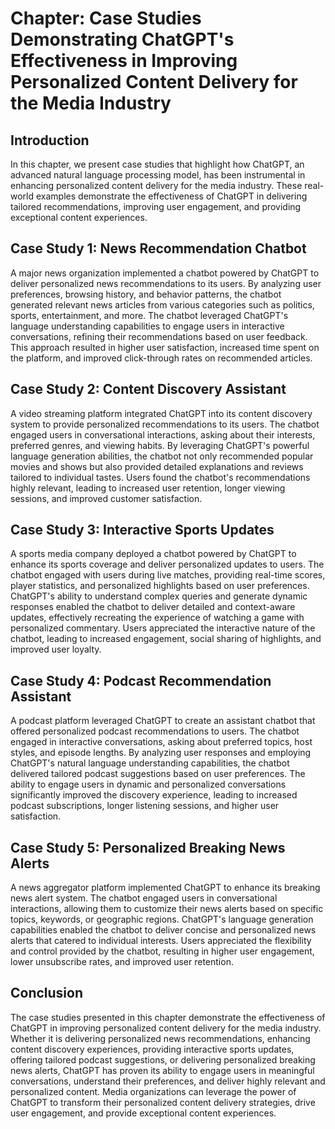 Chapter: Case Studies Demonstrating ChatGPT's Effectiveness in Improving Personalized Content Delivery for the Media Industry
=============================================================================================================================

Introduction
------------

In this chapter, we present case studies that highlight how ChatGPT, an advanced natural language processing model, has been instrumental in enhancing personalized content delivery for the media industry. These real-world examples demonstrate the effectiveness of ChatGPT in delivering tailored recommendations, improving user engagement, and providing exceptional content experiences.

Case Study 1: News Recommendation Chatbot
-----------------------------------------

A major news organization implemented a chatbot powered by ChatGPT to deliver personalized news recommendations to its users. By analyzing user preferences, browsing history, and behavior patterns, the chatbot generated relevant news articles from various categories such as politics, sports, entertainment, and more. The chatbot leveraged ChatGPT's language understanding capabilities to engage users in interactive conversations, refining their recommendations based on user feedback. This approach resulted in higher user satisfaction, increased time spent on the platform, and improved click-through rates on recommended articles.

Case Study 2: Content Discovery Assistant
-----------------------------------------

A video streaming platform integrated ChatGPT into its content discovery system to provide personalized recommendations to its users. The chatbot engaged users in conversational interactions, asking about their interests, preferred genres, and viewing habits. By leveraging ChatGPT's powerful language generation abilities, the chatbot not only recommended popular movies and shows but also provided detailed explanations and reviews tailored to individual tastes. Users found the chatbot's recommendations highly relevant, leading to increased user retention, longer viewing sessions, and improved customer satisfaction.

Case Study 3: Interactive Sports Updates
----------------------------------------

A sports media company deployed a chatbot powered by ChatGPT to enhance its sports coverage and deliver personalized updates to users. The chatbot engaged with users during live matches, providing real-time scores, player statistics, and personalized highlights based on user preferences. ChatGPT's ability to understand complex queries and generate dynamic responses enabled the chatbot to deliver detailed and context-aware updates, effectively recreating the experience of watching a game with personalized commentary. Users appreciated the interactive nature of the chatbot, leading to increased engagement, social sharing of highlights, and improved user loyalty.

Case Study 4: Podcast Recommendation Assistant
----------------------------------------------

A podcast platform leveraged ChatGPT to create an assistant chatbot that offered personalized podcast recommendations to users. The chatbot engaged in interactive conversations, asking about preferred topics, host styles, and episode lengths. By analyzing user responses and employing ChatGPT's natural language understanding capabilities, the chatbot delivered tailored podcast suggestions based on user preferences. The ability to engage users in dynamic and personalized conversations significantly improved the discovery experience, leading to increased podcast subscriptions, longer listening sessions, and higher user satisfaction.

Case Study 5: Personalized Breaking News Alerts
-----------------------------------------------

A news aggregator platform implemented ChatGPT to enhance its breaking news alert system. The chatbot engaged users in conversational interactions, allowing them to customize their news alerts based on specific topics, keywords, or geographic regions. ChatGPT's language generation capabilities enabled the chatbot to deliver concise and personalized news alerts that catered to individual interests. Users appreciated the flexibility and control provided by the chatbot, resulting in higher user engagement, lower unsubscribe rates, and improved user retention.

Conclusion
----------

The case studies presented in this chapter demonstrate the effectiveness of ChatGPT in improving personalized content delivery for the media industry. Whether it is delivering personalized news recommendations, enhancing content discovery experiences, providing interactive sports updates, offering tailored podcast suggestions, or delivering personalized breaking news alerts, ChatGPT has proven its ability to engage users in meaningful conversations, understand their preferences, and deliver highly relevant and personalized content. Media organizations can leverage the power of ChatGPT to transform their personalized content delivery strategies, drive user engagement, and provide exceptional content experiences.
